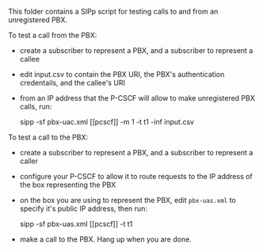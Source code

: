 This folder contains a SIPp script for testing calls to and from an unregistered PBX.

To test a call from the PBX:

* create a subscriber to represent a PBX, and a subscriber to represent a callee
* edit input.csv to contain the PBX URI, the PBX's authentication credentails, and the callee's URI
* from an IP address that the P-CSCF will allow to make unregistered PBX calls, run:

    sipp -sf pbx-uac.xml [[pcscf]] -m 1 -t t1 -inf input.csv

To test a call to the PBX:

* create a subscriber to represent a PBX, and a subscriber to represent a caller
* configure your P-CSCF to allow it to route requests to the IP address of the box representing the PBX
* on the box you are using to represent the PBX, edit `pbx-uas.xml` to specify it's public IP address, then run:

    sipp -sf pbx-uas.xml [[pcscf]] -t t1

* make a call to the PBX. Hang up when you are done.
